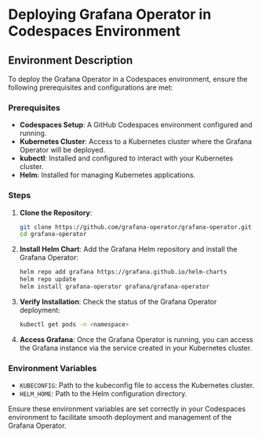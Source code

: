 # Deploying Grafana Operator in Codespaces Environment

## Environment Description

To deploy the Grafana Operator in a Codespaces environment, ensure the following prerequisites and configurations are met:

### Prerequisites
- **Codespaces Setup**: A GitHub Codespaces environment configured and running.
- **Kubernetes Cluster**: Access to a Kubernetes cluster where the Grafana Operator will be deployed.
- **kubectl**: Installed and configured to interact with your Kubernetes cluster.
- **Helm**: Installed for managing Kubernetes applications.

### Steps

1. **Clone the Repository**:
    ```sh
    git clone https://github.com/grafana-operator/grafana-operator.git
    cd grafana-operator
    ```

2. **Install Helm Chart**:
    Add the Grafana Helm repository and install the Grafana Operator:
    ```sh
    helm repo add grafana https://grafana.github.io/helm-charts
    helm repo update
    helm install grafana-operator grafana/grafana-operator
    ```

3. **Verify Installation**:
    Check the status of the Grafana Operator deployment:
    ```sh
    kubectl get pods -n <namespace>
    ```

4. **Access Grafana**:
    Once the Grafana Operator is running, you can access the Grafana instance via the service created in your Kubernetes cluster.

### Environment Variables
- `KUBECONFIG`: Path to the kubeconfig file to access the Kubernetes cluster.
- `HELM_HOME`: Path to the Helm configuration directory.

Ensure these environment variables are set correctly in your Codespaces environment to facilitate smooth deployment and management of the Grafana Operator.
